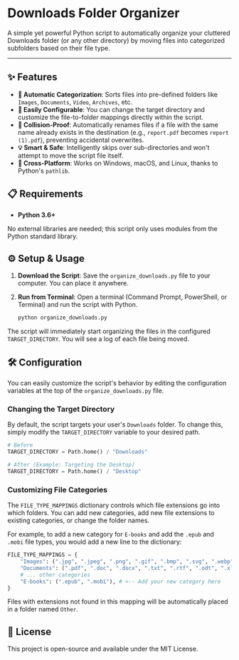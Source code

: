 # Downloads Folder Organizer

A simple yet powerful Python script to automatically organize your cluttered Downloads folder (or any other directory) by moving files into categorized subfolders based on their file type.

---

## ✨ Features

- **📂 Automatic Categorization**: Sorts files into pre-defined folders like `Images`, `Documents`, `Video`, `Archives`, etc.
- **🔧 Easily Configurable**: You can change the target directory and customize the file-to-folder mappings directly within the script.
- **🚫 Collision-Proof**: Automatically renames files if a file with the same name already exists in the destination (e.g., `report.pdf` becomes `report (1).pdf`), preventing accidental overwrites.
- **💡 Smart & Safe**: Intelligently skips over sub-directories and won't attempt to move the script file itself.
- **🚀 Cross-Platform**: Works on Windows, macOS, and Linux, thanks to Python's `pathlib`.

## 📋 Requirements

- **Python 3.6+**

No external libraries are needed; this script only uses modules from the Python standard library.

## ⚙️ Setup & Usage

1.  **Download the Script**: Save the `organize_downloads.py` file to your computer. You can place it anywhere.

2.  **Run from Terminal**: Open a terminal (Command Prompt, PowerShell, or Terminal) and run the script with Python.

    ```bash
    python organize_downloads.py
    ```

The script will immediately start organizing the files in the configured `TARGET_DIRECTORY`. You will see a log of each file being moved.

## 🛠️ Configuration

You can easily customize the script's behavior by editing the configuration variables at the top of the `organize_downloads.py` file.

### Changing the Target Directory

By default, the script targets your user's `Downloads` folder. To change this, simply modify the `TARGET_DIRECTORY` variable to your desired path.

```python
# Before
TARGET_DIRECTORY = Path.home() / "Downloads"

# After (Example: Targeting the Desktop)
TARGET_DIRECTORY = Path.home() / "Desktop"
```

### Customizing File Categories

The `FILE_TYPE_MAPPINGS` dictionary controls which file extensions go into which folders. You can add new categories, add new file extensions to existing categories, or change the folder names.

For example, to add a new category for `E-books` and add the `.epub` and `.mobi` file types, you would add a new line to the dictionary:

```python
FILE_TYPE_MAPPINGS = {
    "Images": (".jpg", ".jpeg", ".png", ".gif", ".bmp", ".svg", ".webp", ".tiff"),
    "Documents": (".pdf", ".doc", ".docx", ".txt", ".rtf", ".odt", ".xls", ".xlsx", ".ppt", ".pptx", ".csv"),
    # ... other categories
    "E-books": (".epub", ".mobi"), # <-- Add your new category here
}
```

Files with extensions not found in this mapping will be automatically placed in a folder named `Other`.

## 📄 License

This project is open-source and available under the MIT License.
